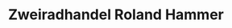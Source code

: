 ---
title: "Zweiradhandel Roland Hammer"
url: /bitterfeld-wolfen/zweiradhandel-roland-hammer/
shop: Fahrrad
---